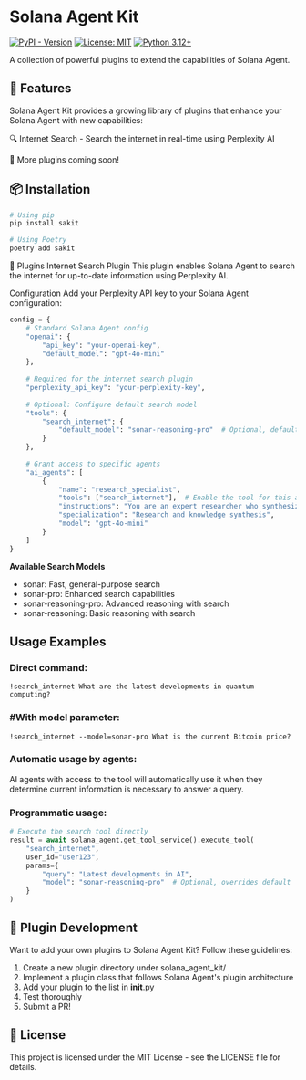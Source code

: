 # Solana Agent Kit

[![PyPI - Version](https://img.shields.io/pypi/v/sakit)](https://pypi.org/project/sakit)
[![License: MIT](https://img.shields.io/badge/License-MIT-green.svg)](https://opensource.org/licenses/MIT)
[![Python 3.12+](https://img.shields.io/badge/python-3.12+-orange.svg)](https://www.python.org/downloads/)

A collection of powerful plugins to extend the capabilities of Solana Agent.

## 🚀 Features
Solana Agent Kit provides a growing library of plugins that enhance your Solana Agent with new capabilities:

🔍 Internet Search - Search the internet in real-time using Perplexity AI

📝 More plugins coming soon!

## 📦 Installation

```bash
# Using pip
pip install sakit

# Using Poetry
poetry add sakit
```

🔌 Plugins
Internet Search Plugin
This plugin enables Solana Agent to search the internet for up-to-date information using Perplexity AI.

Configuration
Add your Perplexity API key to your Solana Agent configuration:

```python
config = {
    # Standard Solana Agent config
    "openai": {
        "api_key": "your-openai-key",
        "default_model": "gpt-4o-mini"
    },
    
    # Required for the internet search plugin
    "perplexity_api_key": "your-perplexity-key",
    
    # Optional: Configure default search model
    "tools": {
        "search_internet": {
            "default_model": "sonar-reasoning-pro"  # Optional, defaults to "sonar"
        }
    },
    
    # Grant access to specific agents
    "ai_agents": [
        {
            "name": "research_specialist",
            "tools": ["search_internet"],  # Enable the tool for this agent
            "instructions": "You are an expert researcher who synthesizes complex information clearly.",
            "specialization": "Research and knowledge synthesis",
            "model": "gpt-4o-mini"
        }
    ]
}
```

**Available Search Models**
* sonar: Fast, general-purpose search
* sonar-pro: Enhanced search capabilities
* sonar-reasoning-pro: Advanced reasoning with search
* sonar-reasoning: Basic reasoning with search

## Usage Examples

### Direct command:

`!search_internet What are the latest developments in quantum computing?`

### #With model parameter:
`!search_internet --model=sonar-pro What is the current Bitcoin price?`

### Automatic usage by agents:

AI agents with access to the tool will automatically use it when they determine current information is necessary to answer a query.

### Programmatic usage:

```python
# Execute the search tool directly
result = await solana_agent.get_tool_service().execute_tool(
    "search_internet",
    user_id="user123",
    params={
        "query": "Latest developments in AI",
        "model": "sonar-reasoning-pro"  # Optional, overrides default
    }
)
```

## 🧩 Plugin Development
Want to add your own plugins to Solana Agent Kit? Follow these guidelines:

1. Create a new plugin directory under solana_agent_kit/
2. Implement a plugin class that follows Solana Agent's plugin architecture
3. Add your plugin to the list in __init__.py
4. Test thoroughly
5. Submit a PR!

## 📄 License
This project is licensed under the MIT License - see the LICENSE file for details.
